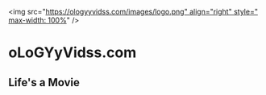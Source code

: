 <img src="https://ologyyvidss.com/images/logo.png" align="right" style="max-width: 100%" />
# oLoGYyVidss.com
## Life's a Movie
